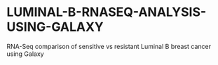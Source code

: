 # LUMINAL-B-RNASEQ-ANALYSIS-USING-GALAXY
RNA-Seq comparison of sensitive vs resistant Luminal B breast cancer using Galaxy
